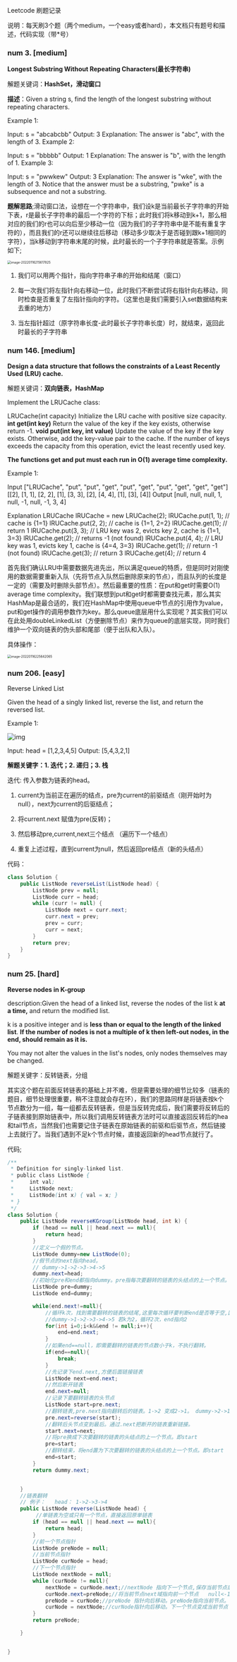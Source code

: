 Leetcode 刷题记录

说明：每天刷3个题（两个medium，一个easy或者hard），本文档只有题号和描述，代码实现（带*号）

### num 3. [medium]

**Longest Substring Without Repeating Characters(最长字符串)**

解题关键词：**HashSet，滑动窗口**

**描述**：Given a string s, find the length of the longest substring without repeating characters.

 Example 1:

Input: s = "abcabcbb"
Output: 3
Explanation: The answer is "abc", with the length of 3.
Example 2:

Input: s = "bbbbb"
Output: 1
Explanation: The answer is "b", with the length of 1.
Example 3:

Input: s = "pwwkew"
Output: 3
Explanation: The answer is "wke", with the length of 3.
Notice that the answer must be a substring, "pwke" is a subsequence and not a substring.

**题解思路**;滑动窗口法，设想在一个字符串中，我们设k是当前最长子字符串的开始下表，r是最长子字符串的最后一个字符的下标；此时我们将k移动到k+1，那么相对应的我们的r也可以向后至少移动一位（因为我们的子字符串中是不能有重复字符的），而且我们的r还可以继续往后移动（移动多少取决于是否碰到跟k+1相同的字符），当k移动到字符串末尾的时候，此时最长的一个子字符串就是答案。示例如下;

<img src="C:\Users\Enjiang He\AppData\Roaming\Typora\typora-user-images\image-20220116215617825.png" alt="image-20220116215617825" style="zoom:50%;" />

1. 我们可以用两个指针，指向字符串子串的开始和结尾（窗口）

2. 每一次我们将左指针向右移动一位，此时我们不断尝试将右指针向右移动，同时检查是否重复了左指针指向的字符。（这里也是我们需要引入set数据结构来去重的地方）
3. 当左指针超过（原字符串长度-此时最长子字符串长度）时，就结束，返回此时最长的子字符串



### num 146. [medium]

**Design a data structure that follows the constraints of a Least Recently Used (LRU) cache.**

解题关键词：**双向链表，HashMap**

Implement the LRUCache class:

LRUCache(int capacity) Initialize the LRU cache with positive size capacity.
**int get(int key)** Return the value of the key if the key exists, otherwise return -1.
**void put(int key, int value)** Update the value of the key if the key exists. Otherwise, add the key-value pair to the cache. If the number of keys exceeds the capacity from this operation, evict the least recently used key.

**The functions get and put must each run in O(1) average time complexity.**

Example 1:

Input
["LRUCache", "put", "put", "get", "put", "get", "put", "get", "get", "get"]
[[2], [1, 1], [2, 2], [1], [3, 3], [2], [4, 4], [1], [3], [4]]
Output
[null, null, null, 1, null, -1, null, -1, 3, 4]

Explanation
LRUCache lRUCache = new LRUCache(2);
lRUCache.put(1, 1); // cache is {1=1}
lRUCache.put(2, 2); // cache is {1=1, 2=2}
lRUCache.get(1);    // return 1
lRUCache.put(3, 3); // LRU key was 2, evicts key 2, cache is {1=1, 3=3}
lRUCache.get(2);    // returns -1 (not found)
lRUCache.put(4, 4); // LRU key was 1, evicts key 1, cache is {4=4, 3=3}
lRUCache.get(1);    // return -1 (not found)
lRUCache.get(3);    // return 3
lRUCache.get(4);    // return 4

首先我们确认LRU中需要数据先进先出，所以满足queue的特质，但是同时对刚使用的数据需要重新入队（先将节点入队然后删除原来的节点），而且队列的长度是一定的（需要及时删除头部节点）。然后最重要的性质：在put和get时需要O(1) average time complexity。我们联想到put和get时都需要查找元素，那么其实HashMap是最合适的，我们在HashMap中使用queue中节点的引用作为value，put和get操作的调用参数作为key。那么queue底层用什么实现呢？其实我们可以在此处用doubleLinkedList（方便删除节点）来作为queue的底层实现，同时我们维护一个双向链表的伪头部和尾部（便于出队和入队）。

具体操作：

<img src="C:\Users\Enjiang He\AppData\Roaming\Typora\typora-user-images\image-20220116225642065.png" alt="image-20220116225642065" style="zoom:50%;" />

### num 206. [easy]

Reverse Linked List

Given the head of a singly linked list, reverse the list, and return the reversed list.

Example 1:

![img](https://assets.leetcode.com/uploads/2021/02/19/rev1ex1.jpg)

Input: head = [1,2,3,4,5]
Output: [5,4,3,2,1]

**解题关键字：1. 迭代；2. 递归；3. 栈**

迭代: 传入参数为链表的head。

1. current为当前正在遍历的结点，pre为current的前驱结点（刚开始时为null），next为current的后驱结点；

2. 将current.next 赋值为pre(反转)；

3. 然后移动pre,current,next三个结点 （遍历下一个结点）
4. 重复上述过程，直到current为null，然后返回pre结点（新的头结点）

代码：

```java
class Solution {
    public ListNode reverseList(ListNode head) {
        ListNode prev = null;
        ListNode curr = head;
        while (curr != null) {
            ListNode next = curr.next;
            curr.next = prev;
            prev = curr;
            curr = next;
        }
        return prev;
    }
}
```



### num 25. [hard]

**Reverse nodes in K-group**

description:Given the head of a linked list, reverse the nodes of the list k **at a time,** and return the modified list.

k is a positive integer and is **less than or equal to the length of the linked list**. **If the number of nodes is not a multiple of k then left-out nodes, in the end, should remain as it is.**

You may not alter the values in the list's nodes, only nodes themselves may be changed.

解题关键字：反转链表，分组

其实这个题在前面反转链表的基础上并不难，但是需要处理的细节比较多（链表的题目，细节处理很重要，稍不注意就会存在环），我们的思路同样是将链表按k个节点数分为一组，每一组都去反转链表，但是当反转完成后，我们需要将反转后的子链表接到原始链表中，所以我们调用反转链表方法时可以直接返回反转后的hea和tail节点，当然我们也需要记住子链表在原始链表的前驱和后驱节点，然后链接上去就行了。当我们遇到不足k个节点时候，直接返回新的head节点就行了。

代码;

```java
/**
 * Definition for singly-linked list.
 * public class ListNode {
 *     int val;
 *     ListNode next;
 *     ListNode(int x) { val = x; }
 * }
 */
class Solution {
    public ListNode reverseKGroup(ListNode head, int k) {
        if (head == null || head.next == null){
            return head;
        }
        //定义一个假的节点。
        ListNode dummy=new ListNode(0);
        //假节点的next指向head。
        // dummy->1->2->3->4->5
        dummy.next=head;
        //初始化pre和end都指向dummy。pre指每次要翻转的链表的头结点的上一个节点。end指每次要翻转的链表的尾节点
        ListNode pre=dummy;
        ListNode end=dummy;

        while(end.next!=null){
            //循环k次，找到需要翻转的链表的结尾,这里每次循环要判断end是否等于空,因为如果为空，end.next会报空指针异常。
            //dummy->1->2->3->4->5 若k为2，循环2次，end指向2
            for(int i=0;i<k&&end != null;i++){
                end=end.next;
            }
            //如果end==null，即需要翻转的链表的节点数小于k，不执行翻转。
            if(end==null){
                break;
            }
            //先记录下end.next,方便后面链接链表
            ListNode next=end.next;
            //然后断开链表
            end.next=null;
            //记录下要翻转链表的头节点
            ListNode start=pre.next;
            //翻转链表,pre.next指向翻转后的链表。1->2 变成2->1。 dummy->2->1
            pre.next=reverse(start);
            //翻转后头节点变到最后。通过.next把断开的链表重新链接。
            start.next=next;
            //将pre换成下次要翻转的链表的头结点的上一个节点。即start
            pre=start;
            //翻转结束，将end置为下次要翻转的链表的头结点的上一个节点。即start
            end=start;
        }
        return dummy.next;


    }
    //链表翻转
    // 例子：   head： 1->2->3->4
    public ListNode reverse(ListNode head) {
         //单链表为空或只有一个节点，直接返回原单链表
        if (head == null || head.next == null){
            return head;
        }
        //前一个节点指针
        ListNode preNode = null;
        //当前节点指针
        ListNode curNode = head;
        //下一个节点指针
        ListNode nextNode = null;
        while (curNode != null){
            nextNode = curNode.next;//nextNode 指向下一个节点,保存当前节点后面的链表。
            curNode.next=preNode;//将当前节点next域指向前一个节点   null<-1<-2<-3<-4
            preNode = curNode;//preNode 指针向后移动。preNode指向当前节点。
            curNode = nextNode;//curNode指针向后移动。下一个节点变成当前节点
        }
        return preNode;

    }


}
```



### 